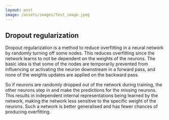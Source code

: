 ```yaml
---
layout: post
image: /assets/images/Test_image.jpeg
---
```


## Dropout regularization

Dropout regularization is a method to reduce overfitting in a neural network by randomly turning off some nodes. This reduces overfitting since the network learns to not be dependent on the weights of the neurons. The basic idea is that some of the nodes are temporarily prevented from influencing or activating the neuron downstream in a forward pass, and none of the weights updates are applied on the backward pass.

So if neurons are randomly dropped out of the network during training, the other neurons step in and make the predictions for the missing neurons. This results in independent internal representations being learned by the network, making the network less sensitive to the specific weight of the neurons. Such a network is better generalised and has fewer chances of producing overfitting.

